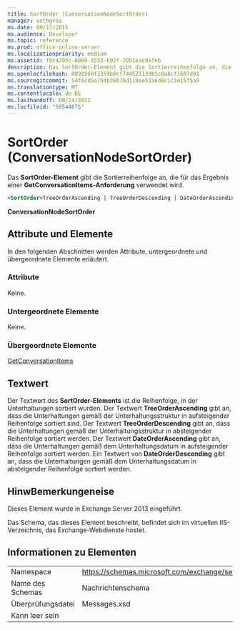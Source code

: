 ```yaml
---
title: SortOrder (ConversationNodeSortOrder)
manager: sethgros
ms.date: 09/17/2015
ms.audience: Developer
ms.topic: reference
ms.prod: office-online-server
ms.localizationpriority: medium
ms.assetid: f9c4295c-8089-4533-b92f-2051eae9afeb
description: Das SortOrder-Element gibt die Sortierreihenfolge an, die für das Ergebnis einer GetConversationItems-Anforderung verwendet wird.
ms.openlocfilehash: 0091968f1359b0cf744525139b5c6a8cf1687d81
ms.sourcegitcommit: 54f6cd5a704b36b76d110ee53a6d6c1c3e15f5a9
ms.translationtype: MT
ms.contentlocale: de-DE
ms.lasthandoff: 09/24/2021
ms.locfileid: "59544675"
---
```

# <a name="sortorder-conversationnodesortorder"></a>SortOrder (ConversationNodeSortOrder)

Das **SortOrder-Element** gibt die Sortierreihenfolge an, die für das Ergebnis einer **GetConversationItems-Anforderung** verwendet wird. 
  
```XML
<SortOrder>TreeOrderAscending | TreeOrderDescending | DateOrderAscending | DateOrderDescending</SortOrder>
```

 **ConversationNodeSortOrder**
## <a name="attributes-and-elements"></a>Attribute und Elemente

In den folgenden Abschnitten werden Attribute, untergeordnete und übergeordnete Elemente erläutert.
  
### <a name="attributes"></a>Attribute

Keine.
  
### <a name="child-elements"></a>Untergeordnete Elemente

Keine.
  
### <a name="parent-elements"></a>Übergeordnete Elemente

[GetConversationItems](getconversationitems.md)
  
## <a name="text-value"></a>Textwert

Der Textwert des **SortOrder-Elements** ist die Reihenfolge, in der Unterhaltungen sortiert wurden. Der Textwert **TreeOrderAscending** gibt an, dass die Unterhaltungen gemäß der Unterhaltungsstruktur in aufsteigender Reihenfolge sortiert sind. Der Textwert **TreeOrderDescending** gibt an, dass die Unterhaltungen gemäß der Unterhaltungsstruktur in absteigender Reihenfolge sortiert werden. Der Textwert **DateOrderAscending** gibt an, dass die Unterhaltungen gemäß dem Unterhaltungsdatum in aufsteigender Reihenfolge sortiert werden. Ein Textwert von **DateOrderDescending** gibt an, dass die Unterhaltungen gemäß dem Unterhaltungsdatum in absteigender Reihenfolge sortiert werden. 
  
## <a name="remarks"></a>HinwBemerkungeneise

Dieses Element wurde in Exchange Server 2013 eingeführt.
  
Das Schema, das dieses Element beschreibt, befindet sich im virtuellen IIS-Verzeichnis, das Exchange-Webdienste hostet.
  
## <a name="element-information"></a>Informationen zu Elementen

|||
|:-----|:-----|
|Namespace  <br/> |https://schemas.microsoft.com/exchange/services/2006/messages  <br/> |
|Name des Schemas  <br/> |Nachrichtenschema  <br/> |
|Überprüfungsdatei  <br/> |Messages.xsd  <br/> |
|Kann leer sein  <br/> ||
   

